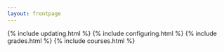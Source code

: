 ```yaml
---
layout: frontpage
---
```


{% include updating.html %}
{% include configuring.html %}
{% include grades.html %}
{% include courses.html %}
